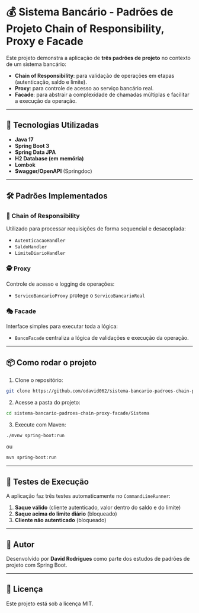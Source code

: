 # 💰 Sistema Bancário - Padrões de Projeto Chain of Responsibility, Proxy e Facade

Este projeto demonstra a aplicação de **três padrões de projeto** no contexto de um sistema bancário:

- **Chain of Responsibility**: para validação de operações em etapas (autenticação, saldo e limite).
- **Proxy**: para controle de acesso ao serviço bancário real.
- **Facade**: para abstrair a complexidade de chamadas múltiplas e facilitar a execução da operação.

---

## 🚀 Tecnologias Utilizadas

- **Java 17**
- **Spring Boot 3**
- **Spring Data JPA**
- **H2 Database (em memória)**
- **Lombok**
- **Swagger/OpenAPI** (Springdoc)

---

## 🛠️ Padrões Implementados

### 🔗 Chain of Responsibility
Utilizado para processar requisições de forma sequencial e desacoplada:
- `AutenticacaoHandler`
- `SaldoHandler`
- `LimiteDiarioHandler`

### 🕵️ Proxy
Controle de acesso e logging de operações:
- `ServicoBancarioProxy` protege o `ServicoBancarioReal`

### 🎭 Facade
Interface simples para executar toda a lógica:
- `BancoFacade` centraliza a lógica de validações e execução da operação.

---

## 📦 Como rodar o projeto

1. Clone o repositório:

```bash
git clone https://github.com/odavid062/sistema-bancario-padroes-chain-proxy-facade.git
```

2. Acesse a pasta do projeto:

```bash
cd sistema-bancario-padroes-chain-proxy-facade/Sistema
```

3. Execute com Maven:

```bash
./mvnw spring-boot:run
```
ou
```bash
mvn spring-boot:run
```

---

## 🧪 Testes de Execução

A aplicação faz três testes automaticamente no `CommandLineRunner`:

1. **Saque válido** (cliente autenticado, valor dentro do saldo e do limite)
2. **Saque acima do limite diário** (bloqueado)
3. **Cliente não autenticado** (bloqueado)

---

## 🧠 Autor

Desenvolvido por **David Rodrigues** como parte dos estudos de padrões de projeto com Spring Boot.

---

## 📜 Licença

Este projeto está sob a licença MIT.
